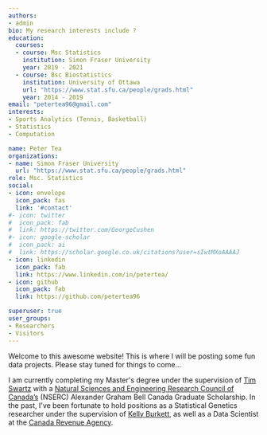 ```yaml
---
authors:
- admin
bio: My research interests include ?
education:
  courses:
  - course: Msc Statistics
    institution: Simon Fraser University
    year: 2019 - 2021
  - course: Bsc Biostatistics
    institution: University of Ottawa
    url: "https://www.stat.sfu.ca/people/grads.html"
    year: 2014 - 2019
email: "petertea96@gmail.com"
interests:
- Sports Analytics (Tennis, Basketball)
- Statistics
- Computation

name: Peter Tea
organizations:
- name: Simon Fraser University
  url: "https://www.stat.sfu.ca/people/grads.html"
role: Msc. Statistics
social:
- icon: envelope
  icon_pack: fas
  link: '#contact'
#- icon: twitter
#  icon_pack: fab
#  link: https://twitter.com/GeorgeCushen
#- icon: google-scholar
#  icon_pack: ai
#  link: https://scholar.google.co.uk/citations?user=sIwtMXoAAAAJ
- icon: linkedin
  icon_pack: fab
  link: https://www.linkedin.com/in/petertea/
- icon: github
  icon_pack: fab
  link: https://github.com/petertea96

superuser: true
user_groups:
- Researchers
- Visitors
---
```


Welcome to this awesome website! This is where I will be posting some fun data projects. Please stay tuned for things to come...

I am currently completing my Master's degree under the supervision of [Tim Swartz](http://people.stat.sfu.ca/~tim/) with a [Natural Sciences and Engineering Research Council of Canada’s](https://www.nserc-crsng.gc.ca/index_eng.asp) (NSERC) Alexander Graham Bell Canada Graduate Scholarship. In the past, I've been fortunate to hold positions as a Statistical Genetics researcher under the supervision of [Kelly Burkett](https://mysite.science.uottawa.ca/kburkett/), as well as a Data Scientist at the [Canada Revenue Agency](https://www.canada.ca/en/revenue-agency.html).

